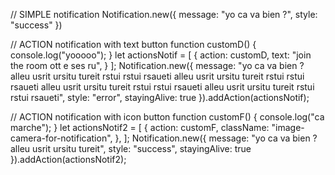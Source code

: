 
// SIMPLE notification
Notification.new({
  message: "yo ca va bien ?",
  style: "success"
}) 

// ACTION notification with text button
function customD() {
  console.log("yooooo");
}
let actionsNotif = [
  {
    action: customD,
    text: "join the room ott e ses ru",
  }
];
Notification.new({
  message: "yo ca va bien ? alleu usrit ursitu tureit rstui rstui rsaueti alleu usrit ursitu tureit rstui rstui rsaueti alleu usrit ursitu tureit rstui rstui rsaueti alleu usrit ursitu tureit rstui rstui rsaueti",
  style: "error",
  stayingAlive: true
}).addAction(actionsNotif);


// ACTION notification with icon button
function customF() {
  console.log("ca marche");
}
let actionsNotif2 = [
  {
    action: customF,
    className: "image-camera-for-notification",
  },
];
Notification.new({
  message: "yo ca va bien ? alleu usrit ursitu tureit",
  style: "success",
  stayingAlive: true
}).addAction(actionsNotif2);